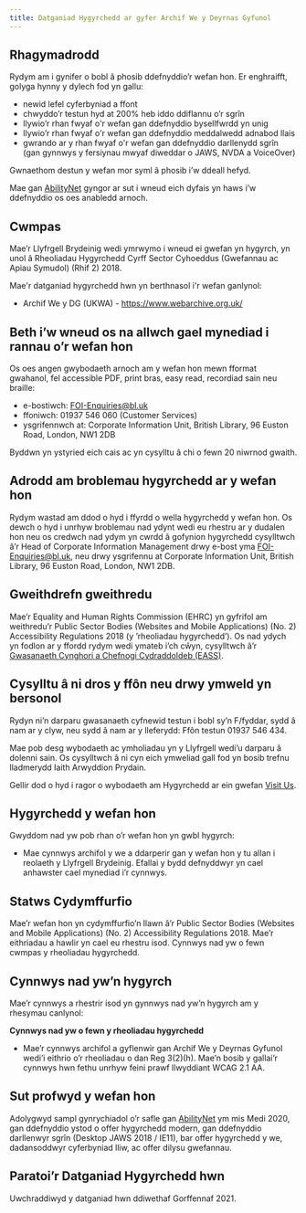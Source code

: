 ```yaml
---
title: Datganiad Hygyrchedd ar gyfer Archif We y Deyrnas Gyfunol
---
```

## Rhagymadrodd

Rydym am i gynifer o bobl â phosib ddefnyddio’r wefan hon. Er enghraifft, golyga hynny y dylech fod yn gallu:

* newid lefel cyferbyniad a ffont
* chwyddo’r testun hyd at 200% heb iddo ddiflannu o’r sgrîn
* llywio’r rhan fwyaf o'r wefan gan ddefnyddio bysellfwrdd yn unig
* llywio’r rhan fwyaf o'r wefan gan ddefnyddio meddalwedd adnabod llais
* gwrando ar y rhan fwyaf o'r wefan gan ddefnyddio darllenydd sgrîn (gan gynnwys y fersiynau mwyaf diweddar o JAWS, NVDA a VoiceOver)

Gwnaethom destun y wefan mor syml â phosib i’w ddeall hefyd.

Mae gan [AbilityNet](https://www.abilitynet.org.uk/) gyngor ar sut i wneud eich dyfais yn haws i’w ddefnyddio os oes anabledd arnoch.

## Cwmpas

Mae’r Llyfrgell Brydeinig wedi ymrwymo i wneud ei gwefan yn hygyrch, yn unol â Rheoliadau Hygyrchedd Cyrff Sector Cyhoeddus (Gwefannau ac Apiau Symudol) (Rhif 2) 2018.

Mae'r datganiad hygyrchedd hwn yn berthnasol i'r wefan ganlynol:

* Archif We y DG (UKWA) - <https://www.webarchive.org.uk/>

## Beth i’w wneud os na allwch gael mynediad i rannau o’r wefan hon

Os oes angen gwybodaeth arnoch am y wefan hon mewn fformat gwahanol, fel accessible PDF, print bras, easy read, recordiad sain neu braille:

* e-bostiwch: [FOI-Enquiries@bl.uk](mailto:FOI-Enquiries@bl.uk)
* ffoniwch: 01937 546 060 (Customer Services)
* ysgrifennwch at: Corporate Information Unit, British Library, 96 Euston Road, London, NW1 2DB

Byddwn yn ystyried eich cais ac yn cysylltu â chi o fewn 20 niwrnod gwaith.

## Adrodd am broblemau hygyrchedd ar y wefan hon

Rydym wastad am ddod o hyd i ffyrdd o wella hygyrchedd y wefan hon. Os dewch o hyd i unrhyw broblemau nad ydynt wedi eu rhestru ar y dudalen hon neu os credwch nad ydym yn cwrdd â gofynion hygyrchedd cysylltwch â’r Head of Corporate Information Management drwy e-bost yma [FOI-Enquiries@bl.uk](mailto:FOI-Enquiries@bl.uk), neu drwy ysgrifennu at Corporate Information Unit, British Library, 96 Euston Road, London, NW1 2DB.

## Gweithdrefn gweithredu

Mae’r Equality and Human Rights Commission (EHRC) yn gyfrifol am weithredu’r Public Sector Bodies (Websites and Mobile Applications) (No. 2) Accessibility Regulations 2018 (y ’rheoliadau hygyrchedd’). Os nad ydych yn fodlon ar y ffordd rydym wedi ymateb i’ch cŵyn, cysylltwch â’r [Gwasanaeth Cynghori a Chefnogi Cydraddoldeb (EASS)](https://www.equalityadvisoryservice.com).

## Cysylltu â ni dros y ffôn neu drwy ymweld yn bersonol

Rydyn ni’n darparu gwasanaeth cyfnewid testun i bobl sy’n F/fyddar, sydd â nam ar y clyw, neu sydd â nam ar y lleferydd: Ffôn testun 01937 546 434.

Mae pob desg wybodaeth ac ymholiadau yn y Llyfrgell wedi’u darparu â dolenni sain. Os cysylltwch â ni cyn eich ymweliad gall fod yn bosib trefnu lladmerydd Iaith Arwyddion Prydain.

Gellir dod o hyd i ragor o wybodaeth am Hygyrchedd ar ein gwefan [Visit Us](https://www.bl.uk/visit/accessibility).

## Hygyrchedd y wefan hon

Gwyddom nad yw pob rhan o’r wefan hon yn gwbl hygyrch:

* Mae cynnwys archifol y we a ddarperir gan y wefan hon y tu allan i reolaeth y Llyfrgell Brydeinig. Efallai y bydd defnyddwyr yn cael anhawster cael mynediad i’r cynnwys.

## Statws Cydymffurfio

Mae’r wefan hon yn cydymffurfio’n llawn â’r Public Sector Bodies (Websites and Mobile Applications) (No. 2) Accessibility Regulations 2018. Mae’r eithriadau a hawlir yn cael eu rhestru isod. Cynnwys nad yw o fewn cwmpas y rheoliadau hygyrchedd.

## Cynnwys nad yw’n hygyrch

Mae’r cynnwys a rhestrir isod yn gynnwys nad yw’n hygyrch am y rhesymau canlynol:

**Cynnwys nad yw o fewn y rheoliadau hygyrchedd**

* Mae’r cynnwys archifol a gyflenwir gan Archif We y Deyrnas Gyfunol wedi’i eithrio o’r rheoliadau o dan Reg 3(2)(h). Mae’n bosib y gallai’r cynnwys hwn fethu unrhyw feini prawf llwyddiant WCAG 2.1 AA.

## Sut profwyd y wefan hon

Adolygwyd sampl gynrychiadol o’r safle gan [AbilityNet](https://www.abilitynet.org.uk/) ym mis Medi 2020, gan ddefnyddio ystod o offer hygyrchedd modern, gan ddefnyddio darllenwyr sgrîn (Desktop JAWS 2018 / IE11), bar offer hygyrchedd y we, dadansoddwyr cyferbyniad lliw, ac offer dilysu gwefannau.

## Paratoi’r Datganiad Hygyrchedd hwn

Uwchraddiwyd y datganiad hwn ddiwethaf Gorffennaf 2021.
